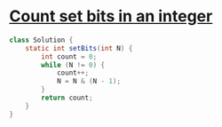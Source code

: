 # [Count set bits in an integer](https://practice.geeksforgeeks.org/problems/set-bits0143/1)

```java
class Solution {
    static int setBits(int N) {
        int count = 0;
        while (N != 0) {
            count++;
            N = N & (N - 1);
        }
        return count;
    }
}
```